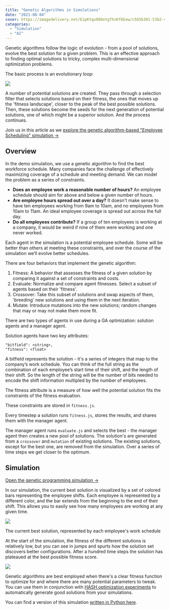 ```yaml
---
title: "Genetic Algorithms in Simulations"
date: "2021-08-04"
cover: https://imagedelivery.net/EipKtqu98OotgfhvKf6Eew/c565b301-53b2-41f2-8773-f0d274147700/public
categories: 
  - "Simulation"
  - "AI"
---
```


Genetic algorithms follow the logic of evolution - from a pool of solutions, evolve the best solution for a given problem. This is an effective approach to finding optimal solutions to tricky, complex multi-dimensional optimization problems.

The basic process is an evolutionary loop:

![](https://imagedelivery.net/EipKtqu98OotgfhvKf6Eew/369d0766-4b3e-4266-324a-aab3b50fb500/public)

A number of potential solutions are created. They pass through a selection filter that selects solutions based on their fitness, the ones that moves up the 'fitness landscape', closer to the peak of the best possible solutions. Then, these solutions become the seeds for the next generation of potential solutions, one of which might be a superior solution. And the process continues.

Join us in this article as we [explore the genetic algorithm-based "Employee Scheduling" simulation ->](https://hash.ai/@hash/genetic-programming)

## Overview

In the demo simulation, we use a genetic algorithm to find the best workforce schedule. Many companies face the challenge of effectively maximizing coverage of a schedule and meeting demand. We can model the problem as a series of constraints.

- **Does an employee work a reasonable number of hours?** An employee schedule should aim for above and below a given number of hours.
- **Are employee hours spread out over a day?** It doesn't make sense to have ten employees working from 9am to 10am, and no employees from 10am to 11am. An ideal employee coverage is spread out across the full day.
- **Do all employees contribute?** If a group of ten employees is working at a company, it would be weird if nine of them were working and one never worked.

Each agent in the simulation is a potential employee schedule. Some will be better than others at meeting these constraints, and over the course of the simulation we’ll evolve better schedules.

There are four behaviors that implement the genetic algorithm:

1. Fitness: A behavior that assesses the fitness of a given solution by comparing it against a set of constraints and costs.
1. Evaluate: Normalize and compare agent fitnesses. Select a subset of agents based on their 'fitness'.
1. Crossover: Take this subset of solutions and swap aspects of them, 'breeding' new solutions and using them in the next iteration.
1. Mutate: Introduce mutations into the new solutions; random changes that may or may not make them more fit.

There are two types of agents in use during a GA optimization: solution agents and a manager agent.

Solution agents have two key attributes:

```
"bitfield": <string>, 
"fitness": <float>
```

A bitfield represents the solution - it's a series of integers that map to the company’s work schedule. You can think of the full string as the combination of each employee’s start time of their shift, and the length of their shift. So the length of the string will be the number of bits needed to encode the shift information multipled by the number of employees.

The fitness attribute is a measure of how well the potential solution fits the constraints of the fitness evaluation.

These constraints are stored in `fitness.js`.

Every timestep a solution runs `fitness.js`, stores the results, and shares them with the manager agent.

The manager agent runs `evaluate.js` and selects the best - the manager agent then creates a new pool of solutions. The solution's are generated from a `crossover` and `mutation` of existing solutions. The existing solutions, except for the best one, are removed from the simulation. Over a series of time steps we get closer to the optimum.

## Simulation

[Open the genetic programming simulation ->](https://hash.ai/@hash/genetic-programming)

In our simulation, the current best solution is visualized by a set of colored bars representing the employee shifts. Each employee is represented by a different color, and the bar extends from the beginning to the end of their shift. This allows you to easily see how many employees are working at any given time.

![](https://imagedelivery.net/EipKtqu98OotgfhvKf6Eew/5a2e6656-4628-4865-c7e8-b924bbdbf200/public)

The current best solution, represented by each employee's work schedule

At the start of the simulation, the fitness of the different solutions is relatively low, but you can see in jumps and spurts how the solution set discovers better configurations. After a hundred time steps the solution has plateaued at the best possible fitness score.

![](https://imagedelivery.net/EipKtqu98OotgfhvKf6Eew/9ce020be-f8bb-4311-f85b-0fc6155b7b00/public)

Genetic algorithms are best employed when there's a clear fitness function to optimize for and where there are many potential parameters to tweak. You can use them in conjunction with [HASH optimization experiments](https://hash.ai/docs/simulation/creating-simulations/experiments/optimization-experiments) to automatically generate good solutions from your simulations.

You can find a version of this simulation [written in Python here](https://hash.ai/@hash/genetic-programming-employee-shifts-python).
